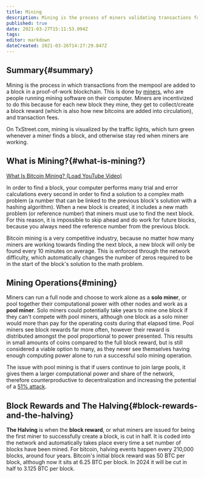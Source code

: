 ```yaml
---
title: Mining
description: Mining is the process of miners validating transactions for reward.
published: true
date: 2021-03-27T15:11:53.094Z
tags: 
editor: markdown
dateCreated: 2021-03-26T14:27:29.847Z
---
```


## Summary{#summary} 

Mining is the process in which transactions from the mempool are added to a block in a proof-of-work blockchain. This is done by [miners](#miners), who are people running mining software on their computer. Miners are incentivized to do this because for each new block they mine, they get to collect/create a block reward (which is also how new bitcoins are added into circulation), and transaction fees.

On TxStreet.com, mining is visualized by the traffic lights, which turn green whenever a miner finds a block, and otherwise stay red when miners are working.

## What is Mining?{#what-is-mining?}

[What Is Bitcoin Mining? (Load YouTube Video)](https://www.youtube.com/watch?v=qFOeFXwCuLw)

In order to find a block, your computer performs many trial and error calculations every second in order to find a solution to a complex math problem (a number that can be linked to the previous block's solution with a hashing algorithm). When a new block is created, it includes a new math problem (or reference number) that miners must use to find the next block. For this reason, it is impossible to skip ahead and do work for future blocks, because you always need the reference number from the previous block.

Bitcoin mining is a very competitive industry, because no matter how many miners are working towards finding the next block, a new block will only be found every 10 minutes on average. This is enforced through the network difficulty, which automatically changes the number of zeros required to be in the start of the block's solution to the math problem. 

## Mining Operations{#mining}

Miners can run a full node and choose to work alone as a **solo miner**, or pool together their computational power with other nodes and work as a **pool miner**. Solo miners could potentially take years to mine one block if they can't compete with pool miners, although one block as a solo miner would more than pay for the operating costs during that elapsed time. Pool miners see block rewards far more often, however their reward is distributed amongst the pool proportional to power presented. This results in small amounts of coins compared to the full block reward, but is still considered a viable option to many, as they never see themselves having enough computing power alone to run a successful solo mining operation. 

The issue with pool mining is that if users continue to join large pools, it gives them a larger computational power and share of the network, therefore counterproductive to decentralization and increasing the potential of a [51% attack](#51-attack).

## Block Rewards and The Halving{#block-rewards-and-the-halving}

**The Halving** is when the **block reward**, or what miners are issued for being the first miner to successfully create a block, is cut in half. It is coded into the network and automatically takes place every time a set number of blocks have been mined. For bitcoin, halving events happen every 210,000 blocks, around four years. Bitcoin's initial block reward was 50 BTC per block, although now it sits at 6.25 BTC per block. In 2024 it will be cut in half to 3.125 BTC per block.